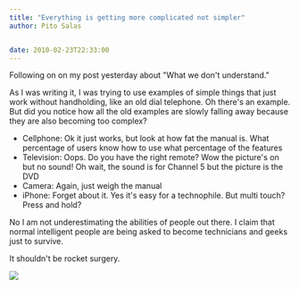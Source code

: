 ```yaml
---
title: "Everything is getting more complicated not simpler"
author: Pito Salas


date: 2010-02-23T22:33:00
---
```




Following on on my post yesterday about "What we don't understand."

As I was writing it, I was trying to use examples of simple things that just
work without handholding, like an old dial telephone. Oh there's an example.
But did you notice how all the old examples are slowly falling away because
they are also becoming too complex?

  * Cellphone: Ok it just works, but look at how fat the manual is. What percentage of users know how to use what percentage of the features
  * Television: Oops. Do you have the right remote? Wow the picture's on but no sound! Oh wait, the sound is for Channel 5 but the picture is the DVD
  * Camera: Again, just weigh the manual
  * iPhone: Forget about it. Yes it's easy for a technophile.  But multi touch? Press and hold?

No I am not underestimating the abilities of people out there. I claim that
normal intelligent people are being asked to become technicians and geeks just
to survive.

It shouldn't be rocket surgery.

![](https://i0.wp.com/img.zemanta.com/pixy.gif?w=584)


